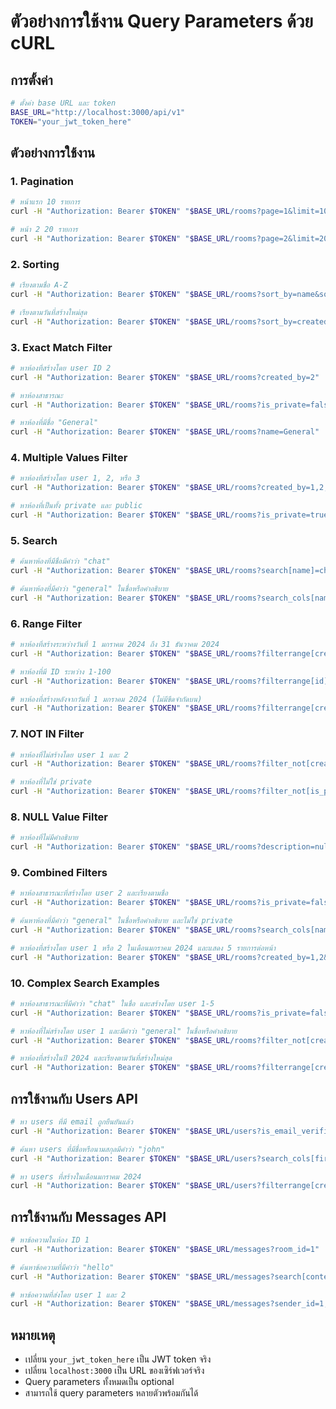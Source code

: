 # ตัวอย่างการใช้งาน Query Parameters ด้วย cURL

## การตั้งค่า
```bash
# ตั้งค่า base URL และ token
BASE_URL="http://localhost:3000/api/v1"
TOKEN="your_jwt_token_here"
```

## ตัวอย่างการใช้งาน

### 1. Pagination
```bash
# หน้าแรก 10 รายการ
curl -H "Authorization: Bearer $TOKEN" "$BASE_URL/rooms?page=1&limit=10"

# หน้า 2 20 รายการ
curl -H "Authorization: Bearer $TOKEN" "$BASE_URL/rooms?page=2&limit=20"
```

### 2. Sorting
```bash
# เรียงตามชื่อ A-Z
curl -H "Authorization: Bearer $TOKEN" "$BASE_URL/rooms?sort_by=name&sort_order=asc"

# เรียงตามวันที่สร้างใหม่สุด
curl -H "Authorization: Bearer $TOKEN" "$BASE_URL/rooms?sort_by=created_at&sort_order=desc"
```

### 3. Exact Match Filter
```bash
# หาห้องที่สร้างโดย user ID 2
curl -H "Authorization: Bearer $TOKEN" "$BASE_URL/rooms?created_by=2"

# หาห้องสาธารณะ
curl -H "Authorization: Bearer $TOKEN" "$BASE_URL/rooms?is_private=false"

# หาห้องที่มีชื่อ "General"
curl -H "Authorization: Bearer $TOKEN" "$BASE_URL/rooms?name=General"
```

### 4. Multiple Values Filter
```bash
# หาห้องที่สร้างโดย user 1, 2, หรือ 3
curl -H "Authorization: Bearer $TOKEN" "$BASE_URL/rooms?created_by=1,2,3"

# หาห้องที่เป็นทั้ง private และ public
curl -H "Authorization: Bearer $TOKEN" "$BASE_URL/rooms?is_private=true,false"
```

### 5. Search
```bash
# ค้นหาห้องที่มีชื่อมีคำว่า "chat"
curl -H "Authorization: Bearer $TOKEN" "$BASE_URL/rooms?search[name]=chat"

# ค้นหาห้องที่มีคำว่า "general" ในชื่อหรือคำอธิบาย
curl -H "Authorization: Bearer $TOKEN" "$BASE_URL/rooms?search_cols[name|description]=general"
```

### 6. Range Filter
```bash
# หาห้องที่สร้างระหว่างวันที่ 1 มกราคม 2024 ถึง 31 ธันวาคม 2024
curl -H "Authorization: Bearer $TOKEN" "$BASE_URL/rooms?filterrange[created_at]=2024-01-01|2024-12-31"

# หาห้องที่มี ID ระหว่าง 1-100
curl -H "Authorization: Bearer $TOKEN" "$BASE_URL/rooms?filterrange[id]=1|100"

# หาห้องที่สร้างหลังจากวันที่ 1 มกราคม 2024 (ไม่มีขีดจำกัดบน)
curl -H "Authorization: Bearer $TOKEN" "$BASE_URL/rooms?filterrange[created_at]=2024-01-01|-"
```

### 7. NOT IN Filter
```bash
# หาห้องที่ไม่สร้างโดย user 1 และ 2
curl -H "Authorization: Bearer $TOKEN" "$BASE_URL/rooms?filter_not[created_by]=1,2"

# หาห้องที่ไม่ใช่ private
curl -H "Authorization: Bearer $TOKEN" "$BASE_URL/rooms?filter_not[is_private]=true"
```

### 8. NULL Value Filter
```bash
# หาห้องที่ไม่มีคำอธิบาย
curl -H "Authorization: Bearer $TOKEN" "$BASE_URL/rooms?description=null"
```

### 9. Combined Filters
```bash
# หาห้องสาธารณะที่สร้างโดย user 2 และเรียงตามชื่อ
curl -H "Authorization: Bearer $TOKEN" "$BASE_URL/rooms?is_private=false&created_by=2&sort_by=name&sort_order=asc"

# ค้นหาห้องที่มีคำว่า "general" ในชื่อหรือคำอธิบาย และไม่ใช่ private
curl -H "Authorization: Bearer $TOKEN" "$BASE_URL/rooms?search_cols[name|description]=general&is_private=false"

# หาห้องที่สร้างโดย user 1 หรือ 2 ในเดือนมกราคม 2024 และแสดง 5 รายการต่อหน้า
curl -H "Authorization: Bearer $TOKEN" "$BASE_URL/rooms?created_by=1,2&filterrange[created_at]=2024-01-01|2024-01-31&limit=5"
```

### 10. Complex Search Examples
```bash
# หาห้องสาธารณะที่มีคำว่า "chat" ในชื่อ และสร้างโดย user 1-5
curl -H "Authorization: Bearer $TOKEN" "$BASE_URL/rooms?is_private=false&search[name]=chat&created_by=1,2,3,4,5"

# หาห้องที่ไม่สร้างโดย user 1 และมีคำว่า "general" ในชื่อหรือคำอธิบาย
curl -H "Authorization: Bearer $TOKEN" "$BASE_URL/rooms?filter_not[created_by]=1&search_cols[name|description]=general"

# หาห้องที่สร้างในปี 2024 และเรียงตามวันที่สร้างใหม่สุด
curl -H "Authorization: Bearer $TOKEN" "$BASE_URL/rooms?filterrange[created_at]=2024-01-01|2024-12-31&sort_by=created_at&sort_order=desc"
```

## การใช้งานกับ Users API
```bash
# หา users ที่มี email ถูกยืนยันแล้ว
curl -H "Authorization: Bearer $TOKEN" "$BASE_URL/users?is_email_verified=true"

# ค้นหา users ที่มีชื่อหรือนามสกุลมีคำว่า "john"
curl -H "Authorization: Bearer $TOKEN" "$BASE_URL/users?search_cols[first_name|last_name]=john"

# หา users ที่สร้างในเดือนมกราคม 2024
curl -H "Authorization: Bearer $TOKEN" "$BASE_URL/users?filterrange[created_at]=2024-01-01|2024-01-31"
```

## การใช้งานกับ Messages API
```bash
# หาข้อความในห้อง ID 1
curl -H "Authorization: Bearer $TOKEN" "$BASE_URL/messages?room_id=1"

# ค้นหาข้อความที่มีคำว่า "hello"
curl -H "Authorization: Bearer $TOKEN" "$BASE_URL/messages?search[content]=hello"

# หาข้อความที่ส่งโดย user 1 และ 2
curl -H "Authorization: Bearer $TOKEN" "$BASE_URL/messages?sender_id=1,2"
```

## หมายเหตุ
- เปลี่ยน `your_jwt_token_here` เป็น JWT token จริง
- เปลี่ยน `localhost:3000` เป็น URL ของเซิร์ฟเวอร์จริง
- Query parameters ทั้งหมดเป็น optional
- สามารถใช้ query parameters หลายตัวพร้อมกันได้ 